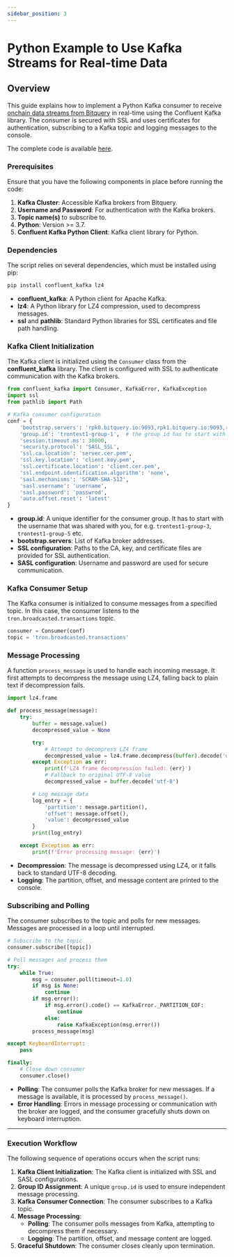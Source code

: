```yaml
---
sidebar_position: 3
---
```


# Python Example to Use Kafka Streams for Real-time Data

## Overview

This guide explains how to implement a Python Kafka consumer to receive [onchain data streams from Bitquery](https://bitquery.io/products/streaming) in real-time using the Confluent Kafka library. The consumer is secured with SSL and uses certificates for authentication, subscribing to a Kafka topic and logging messages to the console.

The complete code is available [here](https://github.com/bitquery/kafka-consumer-example).

### Prerequisites

Ensure that you have the following components in place before running the code:

1. **Kafka Cluster**: Accessible Kafka brokers from Bitquery.
2. **Username and Password**: For authentication with the Kafka brokers.
3. **Topic name(s)** to subscribe to.
4. **Python**: Version >= 3.7.
5. **Confluent Kafka Python Client**: Kafka client library for Python.

### Dependencies

The script relies on several dependencies, which must be installed using pip:

```bash
pip install confluent_kafka lz4
```

- **confluent_kafka**: A Python client for Apache Kafka.
- **lz4**: A Python library for LZ4 compression, used to decompress messages.
- **ssl** and **pathlib**: Standard Python libraries for SSL certificates and file path handling.

### Kafka Client Initialization

The Kafka client is initialized using the `Consumer` class from the **confluent_kafka** library. The client is configured with SSL to authenticate communication with the Kafka brokers.

```python
from confluent_kafka import Consumer, KafkaError, KafkaException
import ssl
from pathlib import Path

# Kafka consumer configuration
conf = {
    'bootstrap.servers': 'rpk0.bitquery.io:9093,rpk1.bitquery.io:9093,rpk2.bitquery.io:9093',
    'group.id': 'trontest1-group-1',  # the group id has to start with the username
    'session.timeout.ms': 30000,
    'security.protocol': 'SASL_SSL',
    'ssl.ca.location': 'server.cer.pem',
    'ssl.key.location': 'client.key.pem',
    'ssl.certificate.location': 'client.cer.pem',
    'ssl.endpoint.identification.algorithm': 'none',
    'sasl.mechanisms': 'SCRAM-SHA-512',
    'sasl.username': 'username',
    'sasl.password': 'passwrod',
    'auto.offset.reset': 'latest'
}
```

- **group.id**: A unique identifier for the consumer group. It has to start with the username that was shared with you, for e.g. `trontest1-group-3`, `trontest1-group-5` etc.
- **bootstrap.servers**: List of Kafka broker addresses.
- **SSL configuration**: Paths to the CA, key, and certificate files are provided for SSL authentication.
- **SASL configuration**: Username and password are used for secure communication.

### Kafka Consumer Setup

The Kafka consumer is initialized to consume messages from a specified topic. In this case, the consumer listens to the `tron.broadcasted.transactions` topic.

```python
consumer = Consumer(conf)
topic = 'tron.broadcasted.transactions'
```

### Message Processing

A function `process_message` is used to handle each incoming message. It first attempts to decompress the message using LZ4, falling back to plain text if decompression fails.

```python
import lz4.frame

def process_message(message):
    try:
        buffer = message.value()
        decompressed_value = None

        try:
            # Attempt to decompress LZ4 frame
            decompressed_value = lz4.frame.decompress(buffer).decode('utf-8')
        except Exception as err:
            print(f'LZ4 frame decompression failed: {err}')
            # Fallback to original UTF-8 value
            decompressed_value = buffer.decode('utf-8')

        # Log message data
        log_entry = {
            'partition': message.partition(),
            'offset': message.offset(),
            'value': decompressed_value
        }
        print(log_entry)

    except Exception as err:
        print(f'Error processing message: {err}')
```

- **Decompression**: The message is decompressed using LZ4, or it falls back to standard UTF-8 decoding.
- **Logging**: The partition, offset, and message content are printed to the console.

### Subscribing and Polling

The consumer subscribes to the topic and polls for new messages. Messages are processed in a loop until interrupted.

```python
# Subscribe to the topic
consumer.subscribe([topic])

# Poll messages and process them
try:
    while True:
        msg = consumer.poll(timeout=1.0)
        if msg is None:
            continue
        if msg.error():
            if msg.error().code() == KafkaError._PARTITION_EOF:
                continue
            else:
                raise KafkaException(msg.error())
        process_message(msg)

except KeyboardInterrupt:
    pass

finally:
    # Close down consumer
    consumer.close()
```

- **Polling**: The consumer polls the Kafka broker for new messages. If a message is available, it is processed by `process_message()`.
- **Error Handling**: Errors in message processing or communication with the broker are logged, and the consumer gracefully shuts down on keyboard interruption.

---

### Execution Workflow

The following sequence of operations occurs when the script runs:

1. **Kafka Client Initialization**: The Kafka client is initialized with SSL and SASL configurations.
2. **Group ID Assignment**: A unique `group.id` is used to ensure independent message processing.
3. **Kafka Consumer Connection**: The consumer subscribes to a Kafka topic.
4. **Message Processing**:
   - **Polling**: The consumer polls messages from Kafka, attempting to decompress them if necessary.
   - **Logging**: The partition, offset, and message content are logged.
5. **Graceful Shutdown**: The consumer closes cleanly upon termination.
